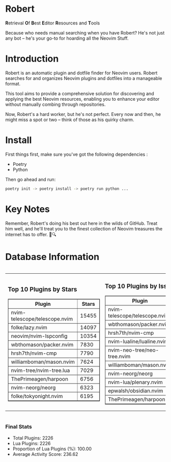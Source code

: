 # Robert

**R**etrieval
**O**f
**B**est
**E**ditor
**R**esources and
**T**ools

Because who needs manual searching when you have Robert?
He's not just any bot – he's your go-to for hoarding all the Neovim Stuff.

# Introduction
Robert is an automatic plugin and dotfile finder for Neovim users. Robert searches for and organizes Neovim plugins and dotfiles into a manageable format.

This tool aims to provide a comprehensive solution for discovering and applying the best Neovim resources, enabling you to enhance your editor without manually combing through repositories.

Now, Robert's a hard worker, but he's not perfect. Every now and then, he might miss a spot or two – think of those as his quirky charm. 

# Install
 First things first, make sure you've got the following dependencies :
  - Poetry 
  - Python 

Then go ahead and run:

```bash
poetry init -> poetry install -> poetry run python ...
```
# Key Notes

Remember, Robert's doing his best out here in the wilds of GitHub. Treat him well, and he'll treat you to the finest collection of Neovim treasures the internet has to offer. 🎩🔍


# Database Information

<div style='display:flex;flex-direction:row;justify-content:space-between;'><table><tr><td><h3>Top 10 Plugins by Stars</h3><table border="1"><tr><th>Plugin</th><th>Stars</th></tr><tr><td>nvim-telescope/telescope.nvim</td><td>15455</td></tr><tr><td>folke/lazy.nvim</td><td>14097</td></tr><tr><td>neovim/nvim-lspconfig</td><td>10354</td></tr><tr><td>wbthomason/packer.nvim</td><td>7830</td></tr><tr><td>hrsh7th/nvim-cmp</td><td>7790</td></tr><tr><td>williamboman/mason.nvim</td><td>7624</td></tr><tr><td>nvim-tree/nvim-tree.lua</td><td>7029</td></tr><tr><td>ThePrimeagen/harpoon</td><td>6756</td></tr><tr><td>nvim-neorg/neorg</td><td>6323</td></tr><tr><td>folke/tokyonight.nvim</td><td>6195</td></tr></table></td><td><h3>Top 10 Plugins by Issues</h3><table border="1"><tr><th>Plugin</th><th>Issues</th></tr><tr><td>nvim-telescope/telescope.nvim</td><td>361</td></tr><tr><td>wbthomason/packer.nvim</td><td>307</td></tr><tr><td>hrsh7th/nvim-cmp</td><td>277</td></tr><tr><td>nvim-lualine/lualine.nvim</td><td>222</td></tr><tr><td>nvim-neo-tree/neo-tree.nvim</td><td>222</td></tr><tr><td>williamboman/mason.nvim</td><td>188</td></tr><tr><td>nvim-neorg/neorg</td><td>176</td></tr><tr><td>nvim-lua/plenary.nvim</td><td>142</td></tr><tr><td>epwalsh/obsidian.nvim</td><td>117</td></tr><tr><td>ThePrimeagen/harpoon</td><td>115</td></tr></table></td><td><h3>Top 10 Plugins by Forks</h3><table border="1"><tr><th>Plugin</th><th>Forks</th></tr><tr><td>neovim/nvim-lspconfig</td><td>2054</td></tr><tr><td>nvim-telescope/telescope.nvim</td><td>823</td></tr><tr><td>nvim-tree/nvim-tree.lua</td><td>602</td></tr><tr><td>nvim-lualine/lualine.nvim</td><td>462</td></tr><tr><td>folke/tokyonight.nvim</td><td>410</td></tr><tr><td>hrsh7th/nvim-cmp</td><td>389</td></tr><tr><td>ThePrimeagen/harpoon</td><td>365</td></tr><tr><td>folke/lazy.nvim</td><td>338</td></tr><tr><td>jackMort/ChatGPT.nvim</td><td>310</td></tr><tr><td>nvimdev/lspsaga.nvim</td><td>285</td></tr></table></td></tr></table></div>

### Final Stats
- Total Plugins: 2226
- Lua Plugins: 2226
- Proportion of Lua Plugins (%): 100.00
- Average Activity Score: 236.62
